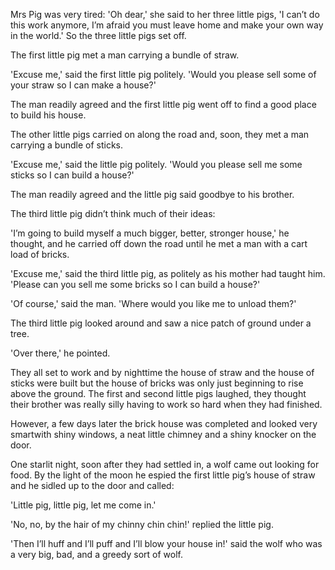 Mrs Pig was very tired: 'Oh dear,' she said to her three little pigs, 'I can’t do this work anymore, I’m afraid you must leave home and make your own way in the world.' So the three little pigs set off.

The first little pig met a man carrying a bundle of straw.

'Excuse me,' said the first little pig politely. 'Would you please sell some of your straw so I can make a house?'

The man readily agreed and the first little pig went off to find a good place to build his house.

The other little pigs carried on along the road and, soon, they met a man carrying a bundle of sticks.

'Excuse me,' said the little pig politely. 'Would you please sell me some sticks so I can build a house?'

The man readily agreed and the little pig said goodbye to his brother.

The third little pig didn’t think much of their ideas:

'I’m going to build myself a much bigger, better, stronger house,' he thought, and he carried off down the road until he met a man with a cart load of bricks.

'Excuse me,' said the third little pig, as politely as his mother had taught him. 'Please can you sell me some bricks so I can build a house?'

'Of course,' said the man. 'Where would you like me to unload them?'

The third little pig looked around and saw a nice patch of ground under a tree.

'Over there,' he pointed.

They all set to work and by nighttime the house of straw and the house of sticks were built but the house of bricks was only just beginning to rise above the ground. The first and second little pigs laughed, they thought their brother was really silly having to work so hard when they had finished.

However, a few days later the brick house was completed and looked very smartwith shiny windows, a neat little chimney and a shiny knocker on the door.

One starlit night, soon after they had settled in, a wolf came out looking for food. By the light of the moon he espied the first little pig’s house of straw and he sidled up to the door and called:

'Little pig, little pig, let me come in.'

'No, no, by the hair of my chinny chin chin!' replied the little pig.

'Then I’ll huff and I’ll puff and I’ll blow your house in!' said the wolf who was a very big, bad, and a greedy sort of wolf.

